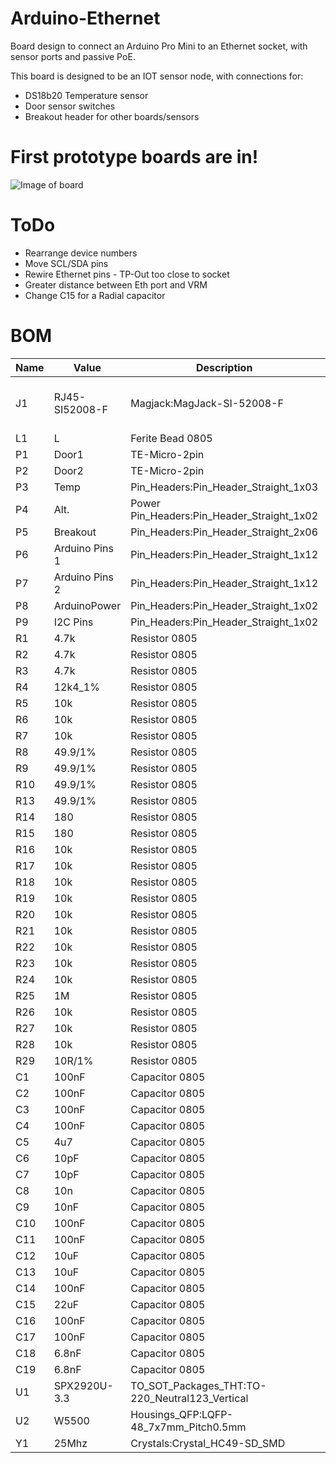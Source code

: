 # Arduino-Ethernet
Board design to connect an Arduino Pro Mini to an Ethernet socket, with sensor ports and passive PoE.

This board is designed to be an IOT sensor node, with connections for:
* DS18b20 Temperature sensor
* Door sensor switches
* Breakout header for other boards/sensors

# First prototype boards are in!
![Image of board](https://github.com/madbobmcjim/Arduino-Ethernet/blob/master/IMG_20171028_134342795.jpg)

# ToDo
* Rearrange device numbers
* Move SCL/SDA pins
* Rewire Ethernet pins - TP-Out too close to socket
* Greater distance between Eth port and VRM
* Change C15 for a Radial capacitor


# BOM 
Name|Value|Description|Link
----|-----|-----------|-----
J1|RJ45-SI52008-F|Magjack:MagJack-SI-52008-F|http://uk.farnell.com/stewart-connector/si-52008-f/modular-jack-tht-r-a-led-rj45/dp/1572195
L1|L	|Ferite Bead 0805
P1|Door1	|TE-Micro-2pin
P2|Door2	|TE-Micro-2pin
P3|Temp	|Pin_Headers:Pin_Header_Straight_1x03
P4|Alt. |Power	Pin_Headers:Pin_Header_Straight_1x02
P5|Breakout	|Pin_Headers:Pin_Header_Straight_2x06
P6|Arduino Pins 1	|Pin_Headers:Pin_Header_Straight_1x12
P7|Arduino Pins 2	|Pin_Headers:Pin_Header_Straight_1x12
P8|ArduinoPower	|Pin_Headers:Pin_Header_Straight_1x02
P9|I2C Pins	|Pin_Headers:Pin_Header_Straight_1x02
R1|4.7k	|Resistor 0805
R2|4.7k	|Resistor 0805
R3|4.7k	|Resistor 0805
R4|12k4_1%	|Resistor 0805
R5|10k	|Resistor 0805
R6|10k	|Resistor 0805
R7|10k	|Resistor 0805
R8|49.9/1%	|Resistor 0805
R9|49.9/1%	|Resistor 0805
R10|49.9/1%	|Resistor 0805
R13|49.9/1%	|Resistor 0805
R14|180	|Resistor 0805
R15|180	|Resistor 0805
R16|10k	|Resistor 0805
R17|10k	|Resistor 0805
R18|10k	|Resistor 0805
R19|10k	|Resistor 0805
R20|10k	|Resistor 0805
R21|10k	|Resistor 0805
R22|10k	|Resistor 0805
R23|10k	|Resistor 0805
R24|10k	|Resistor 0805
R25|1M	|Resistor 0805
R26|10k	|Resistor 0805
R27|10k	|Resistor 0805
R28|10k	|Resistor 0805
R29|10R/1%	|Resistor 0805
C1|100nF	|Capacitor 0805
C2|100nF	|Capacitor 0805
C3|100nF	|Capacitor 0805
C4|100nF	|Capacitor 0805
C5|4u7	|Capacitor 0805
C6|10pF	|Capacitor 0805
C7|10pF	|Capacitor 0805
C8|10n	|Capacitor 0805
C9|10nF	|Capacitor 0805
C10|100nF	|Capacitor 0805
C11|100nF	|Capacitor 0805
C12|10uF	|Capacitor 0805
C13|10uF	|Capacitor 0805
C14|100nF	|Capacitor 0805
C15|22uF	|Capacitor 0805
C16|100nF	|Capacitor 0805
C17|100nF	|Capacitor 0805
C18|6.8nF	|Capacitor 0805
C19|6.8nF	|Capacitor 0805
U1|SPX2920U-3.3	|TO_SOT_Packages_THT:TO-220_Neutral123_Vertical
U2|W5500	|Housings_QFP:LQFP-48_7x7mm_Pitch0.5mm
Y1|25Mhz	|Crystals:Crystal_HC49-SD_SMD
